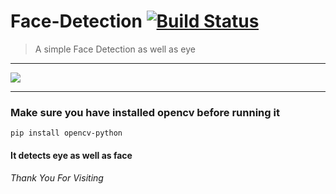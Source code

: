 # Face-Detection [![Build Status](https://secure.travis-ci.org/oncletom/mailto.png?branch=master)](http://travis-ci.org/oncletom/mailto)
> A simple Face Detection as well as eye
<hr>
<img src="https://github.com/triyam/Face-Detection/blob/main/sample.jpg">
<hr>

<h3> Make sure you have installed opencv before running it </h3>

    pip install opencv-python
    
<h4>It detects eye as well as face</h4>
<h6>Thank You For Visiting</h6>
